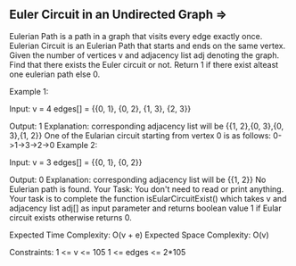 Euler Circuit in an Undirected Graph  =>
------------------------------------


Eulerian Path is a path in a graph that visits every edge exactly once. Eulerian Circuit is an Eulerian Path that starts and ends on the same vertex. Given the number of vertices v and adjacency list adj denoting the graph. Find that there exists the Euler circuit or not. Return 1 if there exist  alteast one eulerian path else 0.

Example 1:

Input: 
v = 4 
edges[] = {{0, 1}, 
           {0, 2}, 
           {1, 3}, 
           {2, 3}}

Output: 
1
Explanation: corresponding adjacency list will be {{1, 2},{0, 3},{0, 3},{1, 2}}
One of the Eularian circuit 
starting from vertex 0 is as follows:
0->1->3->2->0
Example 2:

Input: 
v = 3
edges[] = {{0, 1}, 
         {0, 2}}
         

Output: 
0
Explanation: corresponding adjacency list will be {{1, 2}}
No Eulerian path is found.
Your Task:
You don't need to read or print anything. Your task is to complete the function isEularCircuitExist() which takes v and adjacency list adj[] as input parameter and returns boolean value 1 if Eular circuit exists otherwise returns 0.

Expected Time Complexity: O(v + e)
Expected Space Complexity: O(v)

Constraints:
1 <= v <= 105
1 <= edges <= 2*105
